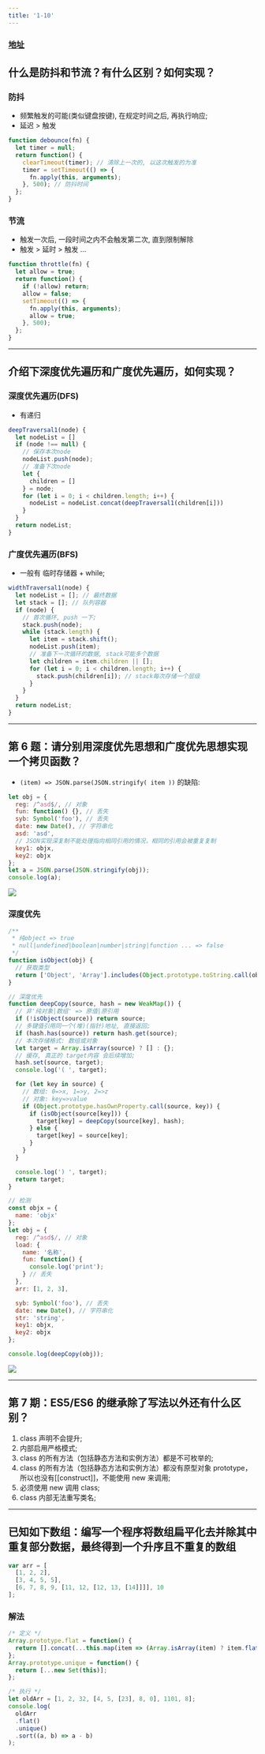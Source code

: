 ```yaml
---
title: '1-10'
---
```


### [地址](https://juejin.im/post/5d23e750f265da1b855c7bbe)

## 什么是防抖和节流？有什么区别？如何实现？

### 防抖

* 频繁触发的可能(类似键盘按键), 在规定时间之后, 再执行响应; 
* 延迟 > 触发

```js
function debounce(fn) {
  let timer = null;
  return function() {
    clearTimeout(timer); // 清除上一次的, 以这次触发的为准
    timer = setTimeout(() => {
      fn.apply(this, arguments);
    }, 500); // 防抖时间
  };
}
```

### 节流

* 触发一次后, 一段时间之内不会触发第二次, 直到限制解除
* 触发 > 延时 > 触发 ...

```js
function throttle(fn) {
  let allow = true;
  return function() {
    if (!allow) return;
    allow = false;
    setTimeout(() => {
      fn.apply(this, arguments);
      allow = true;
    }, 500);
  };
}
```

---

## 介绍下深度优先遍历和广度优先遍历，如何实现？

### 深度优先遍历(DFS)

* 有递归

```js
deepTraversal1(node) {
  let nodeList = []
  if (node !== null) {
    // 保存本次node
    nodeList.push(node);
    // 准备下次node
    let {
      children = []
    } = node;
    for (let i = 0; i < children.length; i++) {
      nodeList = nodeList.concat(deepTraversal1(children[i]))
    }
  }
  return nodeList;
}
```

### 广度优先遍历(BFS)

* 一般有 临时存储器 + while; 

```js
widthTraversal1(node) {
  let nodeList = []; // 最终数据
  let stack = []; // 队列容器
  if (node) {
    // 首次循环, push 一下;
    stack.push(node);
    while (stack.length) {
      let item = stack.shift();
      nodeList.push(item);
      // 准备下一次循环的数据, stack可能多个数据
      let children = item.children || [];
      for (let i = 0; i < children.length; i++) {
        stack.push(children[i]); // stack每次存储一个层级
      }
    }
  }
  return nodeList;
}
```

---

## 第 6 题：请分别用深度优先思想和广度优先思想实现一个拷贝函数？

* `(item) => JSON.parse(JSON.stringify( item ))` 的缺陷:

```js
let obj = {
  reg: /^asd$/, // 对象
  fun: function() {}, // 丢失
  syb: Symbol('foo'), // 丢失
  date: new Date(), // 字符串化
  asd: 'asd',
  // JSON实现深复制不能处理指向相同引用的情况，相同的引用会被重复复制
  key1: objx,
  key2: objx
};
let a = JSON.parse(JSON.stringify(obj));
console.log(a);
```

![](https://ran-1303246897.cos.ap-guangzhou.myqcloud.com/www/markdown/3.png)

### 深度优先

```js
/**
 * 纯object => true
 * null|undefined|boolean|number|string|function ... => false
 */
function isObject(obj) {
  // 获取类型
  return ['Object', 'Array'].includes(Object.prototype.toString.call(obj).slice(8, -1));
}

// 深度优先
function deepCopy(source, hash = new WeakMap()) {
  // 非'纯对象|数组' => 原值|原引用
  if (!isObject(source)) return source;
  // 多键值引用同一个(堆)(指针)地址, 直接返回;
  if (hash.has(source)) return hash.get(source);
  // 本次存储格式: 数组或对象
  let target = Array.isArray(source) ? [] : {};
  // 缓存, 真正的 target内容 会后续增加;
  hash.set(source, target);
  console.log('( ', target);

  for (let key in source) {
    // 数组: 0=>x, 1=>y, 2=>z
    // 对象: key=>value
    if (Object.prototype.hasOwnProperty.call(source, key)) {
      if (isObject(source[key])) {
        target[key] = deepCopy(source[key], hash);
      } else {
        target[key] = source[key];
      }
    }
  }

  console.log(') ', target);
  return target;
}

// 检测
const objx = {
  name: 'objx'
};
let obj = {
  reg: /^asd$/, // 对象
  load: {
    name: '名称',
    fun: function() {
      console.log('print');
    } // 丢失
  },
  arr: [1, 2, 3],

  syb: Symbol('foo'), // 丢失
  date: new Date(), // 字符串化
  str: 'string',
  key1: objx,
  key2: objx
};

console.log(deepCopy(obj));
```

![](https://ran-1303246897.cos.ap-guangzhou.myqcloud.com/www/markdown/4.png)

---

## 第 7 期：ES5/ES6 的继承除了写法以外还有什么区别？

1. class 声明不会提升;
2. 内部启用严格模式;
3. class 的所有方法（包括静态方法和实例方法）都是不可枚举的;
4. class 的所有方法（包括静态方法和实例方法）都没有原型对象 prototype，所以也没有[[construct]]，不能使用 new 来调用;
5. 必须使用 new 调用 class;
6. class 内部无法重写类名;

---

## 已知如下数组：编写一个程序将数组扁平化去并除其中重复部分数据，最终得到一个升序且不重复的数组

```js
var arr = [
  [1, 2, 2],
  [3, 4, 5, 5],
  [6, 7, 8, 9, [11, 12, [12, 13, [14]]]], 10
];
```

### 解法

```js
/* 定义 */
Array.prototype.flat = function() {
  return [].concat(...this.map(item => (Array.isArray(item) ? item.flat() : [item])));
};
Array.prototype.unique = function() {
  return [...new Set(this)];
};

/* 执行 */
let oldArr = [1, 2, 32, [4, 5, [23], 8, 0], 1101, 8];
console.log(
  oldArr
  .flat()
  .unique()
  .sort((a, b) => a - b)
);
```
